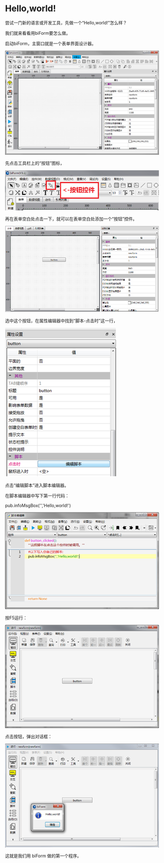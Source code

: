 ﻿# Hello,world!
尝试一门新的语言或开发工具，先做一个“Hello,world!”怎么样？

我们就来看看用biForm要怎么做。

启动biForm，主窗口就是一个表单界面设计器。

![主窗口](1.png)

先点击工具栏上的“按钮”图标，

![按钮控件](2.png)

再在表单空白处点击一下，就可以在表单空白处添加一个“按钮”控件。

![表单](3.png)

选中这个按钮，在属性编辑器中找到“脚本-点击时”这一行，

![编辑脚本](4.png)

点击“编辑脚本”进入脚本编辑器。

在脚本编辑器中写下第一行代码：

pub.infoMsgBox('','Hello,world!')

![添加脚本](5.png)

按F5运行：


![添加脚本](6.png)


点击按钮，弹出对话框：

![添加脚本](7.png)

这就是我们用 biForm 做的第一个程序。




